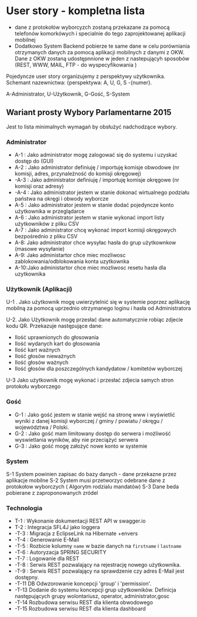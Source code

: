 # User story - kompletna lista 


- dane z protokołów wyborcyzch zostaną przekazane za pomocą telefonów komorkówych i specialnie do tego zaprojektowanej aplikacji mobilnej
- Dodatkowo System Backend pobierze  te same dane w celu porówniania otrzymanych danych za pomocą aplikacji mobilnych z danymi z OKW.  Dane z OKW zostaną udostępnnione w jeden z nastepującyh sposobów (REST, WWW, MAIL, FTP - do wyspecyfikowania )


Pojedyncze user story organizujemy z perspektywy użytkownika.  
Schemant nazewnictwa: {perspektywa: A, U, G, S -{numer}. 

A-Administrator, U-Użytkownik, G-Gość, S-System


## Wariant prosty Wybory Parlamentarne 2015 
Jest to lista minimalnych wymagań by obsłużyć nadchodzące wybory. 

### Administrator
* A-1 : Jako administrator mogę zalogować się do systemu i uzyskać dostęp do (GUI)
* A-2 : Jako administrator definiuję / importuję komisje obwodowe (nr komisji, adres, przynależność do komisji okręgowej)
* -A-3 : Jako administrator definiuję / importuję komisje okręgowe (nr komisji oraz adresy)
* -A-4 : Jako administrator jestem w stanie dokonać wirtualnego podziału państwa na okręgi i obwody wyborcze 
* A-5 : Jako administrator jestem w stanie dodać pojedyncze konto użytkownika w przeglądarce
* A-6 : Jako administrator jestem w stanie wykonać import listy użytkowników z pliku CSV
* A-7 : Jako administrator chcę wykonać import komisji okręgowych bezpośrednio z pliku CSV 
* A-8:  Jako administrator chce wysyłac hasła do grup użytkownkow (masowe wysyłanie)
* A-9: Jako administartor chce miec mozliwosc zablokowania/odblokowania konta uzytkownka 
* A-10:Jako administartor chce miec mozliwosc resetu hasła dla uzytkownika


### Użytkownik (Aplikacji) 

U-1 .  Jako użytkownik mogę uwierzytelnić się w systemie poprzez aplikację mobilną za pomocą uprzednio otrzymanego loginu i hasła od Administratora

U-2. Jako Użytkownik mogę przesłać dane automatycznie robiąc zdjecie kodu QR. Przekazuje następujące dane:   
 * Ilość uprawnionych do głosowania
 * Ilość wydanych kart do głosowania
 * Ilość kart ważnych
 * Ilość głosów nieważnych
 * Ilość głosów ważnych
 * Ilość głosów dla poszczególnych kandydatow / komitetów wyborczej 

U-3 Jako użytkownik  mogę wykonać i przesłać zdjecia samych stron protokołu wyborczego


### Gość

* G-1 : Jako gość jestem w stanie wejść na stronę www i wyświetlić wyniki z danej komisji wyborczej / gminy / powiatu / okręgu / województwa / Polski.
* G-2 : Jako gość mam limitowany dostęp do serwera i możliwość wyswietlania wyników, aby nie przeciążyć serwera  
* G-3 : Jako gość mogę założyć nowe konto w systemie  


### System 

S-1 System powinien zapisac do bazy danych - dane przekazne przez aplikacje mobilne 
S-2 System musi przetworzyc odebrane dane z protokołow wyborczych ( Algorytm rodzialu mandatów)
S-3 Dane beda pobierane z zaproponowanych zródel


### Technologia
* T-1 : Wykonanie dokumentacji REST API w swagger.io 
* T-2 : Integracja SFL4J jako loggera
* -T-3 : Migracja z EclipseLink na Hibernate +envers 
* -T-4 : Generowanie E-Mail 
* -T-5 : Rozbicie kolumny `name` w bazie danych na `firstname` i `lastname` 
* -T-6 : Autoryzacja SPRING SECURITY
* -T-7 : Logowanie dla REST 
* -T-8 : Serwis REST pozwalający na rejestrację nowego użytkownika. 
* -T-9 : Serwis REST pozwalający na sprawdzenie czy adres E-Mail jest dostępny. 
* -T-11 DB Odwzorowanie koncepcji 'group' i 'permission'.
* -T-13 Dodanie do systemu koncepcji grup użytkowników. Definicja następujących grupy wolontariusz, operator, administrator,gosc  
* -T-14 Rozbudowa serwisu REST dla klienta obwodowego
* -T-15 Rozbudowa serwisu REST dla klienta dashboard 








